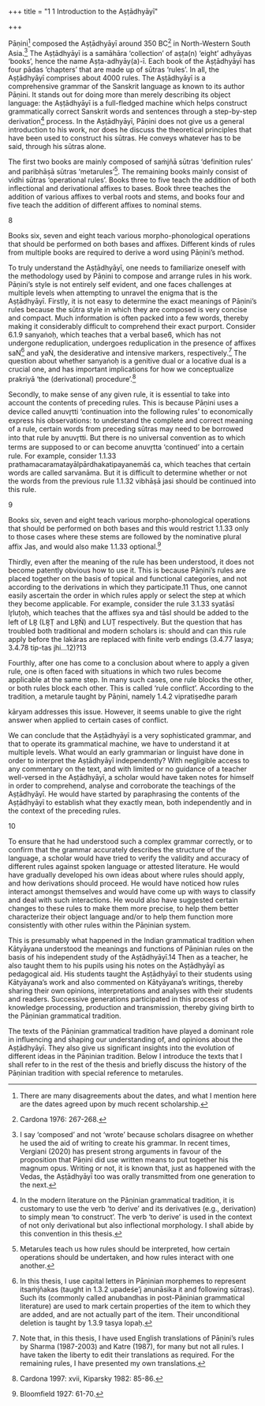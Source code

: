 +++
title = "1 1 Introduction to the Aṣṭādhyāyī"

+++

Pāṇini[^1] composed the Aṣṭādhyāyī around 350 BC[^2] in North-Western South Asia.[^3] The  Aṣṭādhyāyī is a samāhāra ‘collection’ of aṣṭa(n) ‘eight’ adhyāyas ‘books’, hence the name  Aṣṭa-adhyāy(a)-ī. Each book of the Aṣṭādhyāyī has four pādas ‘chapters’ that are made up of  sūtras ‘rules’. In all, the Aṣṭādhyāyī comprises about 4000 rules. The Aṣṭādhyāyī is a  comprehensive grammar of the Sanskrit language as known to its author Pāṇini. It stands out  for doing more than merely describing its object language: the Aṣṭādhyāyī is a full-fledged  machine which helps construct grammatically correct Sanskrit words and sentences through a  step-by-step derivation[^4] process. In the Aṣṭādhyāyī, Pāṇini does not give us a general  introduction to his work, nor does he discuss the theoretical principles that have been used to  construct his sūtras. He conveys whatever has to be said, through his sūtras alone. 

The first two books are mainly composed of saṁjñā sūtras ‘definition rules’ and paribhāṣā  sūtras ‘metarules’[^5]. The remaining books mainly consist of vidhi sūtras ‘operational rules’.  Books three to five teach the addition of both inflectional and derivational affixes to bases.  Book three teaches the addition of various affixes to verbal roots and stems, and books four  and five teach the addition of different affixes to nominal stems. 

[^1]: There are many disagreements about the dates, and what I mention here are the dates agreed upon by  much recent scholarship.  

[^2]: Cardona 1976: 267-268. 

[^3]: I say ‘composed’ and not ‘wrote’ because scholars disagree on whether he used the aid of writing to  create his grammar. In recent times, Vergiani (2020) has present strong arguments in favour of the  proposition that Pāṇini did use written means to put together his magnum opus. Writing or not, it is  known that, just as happened with the Vedas, the Aṣṭādhyāyī too was orally transmitted from one  generation to the next. 

[^4]: In the modern literature on the Pāṇinian grammatical tradition, it is customary to use the verb ‘to  derive’ and its derivatives (e.g., derivation) to simply mean ‘to construct’. The verb ‘to derive’ is used  in the context of not only derivational but also inflectional morphology. I shall abide by this convention  in this thesis. 

[^5]: Metarules teach us how rules should be interpreted, how certain operations should be undertaken, and  how rules interact with one another. 

8

Books six, seven and eight  teach various morpho-phonological operations that should be performed on both bases and affixes. Different kinds of rules from multiple books are required to derive a word using  Pāṇini’s method. 

To truly understand the Aṣṭādhyāyī, one needs to familiarize oneself with the methodology  used by Pāṇini to compose and arrange rules in his work. Pāṇini’s style is not entirely self evident, and one faces challenges at multiple levels when attempting to unravel the enigma that  is the Aṣṭādhyāyī. Firstly, it is not easy to determine the exact meanings of Pāṇini’s rules  because the sūtra style in which they are composed is very concise and compact. Much  information is often packed into a few words, thereby making it considerably difficult to  comprehend their exact purport. Consider 6.1.9 sanyaṅoḥ, which teaches that a verbal base6,  which has not undergone reduplication, undergoes reduplication in the presence of affixes saN[^7] and yaṄ, the desiderative and intensive markers, respectively.[^8] The question about whether  sanyaṅoḥ is a genitive dual or a locative dual is a crucial one, and has important implications  for how we conceptualize prakriyā ‘the (derivational) procedure’.[^9] 

Secondly, to make sense of any given rule, it is essential to take into account the contents of  preceding rules. This is because Pāṇini uses a device called anuvr̥tti ‘continuation into the  following rules’ to economically express his observations: to understand the complete and  correct meaning of a rule, certain words from preceding sūtras may need to be borrowed into  that rule by anuvr̥tti. But there is no universal convention as to which terms are supposed to or  can become anuvr̥tta ‘continued’ into a certain rule. For example, consider 1.1.33  prathamacaramatayālpārdhakatipayanemāś ca, which teaches that certain words are called  sarvanāma. But it is difficult to determine whether or not the words from the previous rule  1.1.32 vibhāṣā jasi should be continued into this rule. 

[^6]: Note that the whole base does not undergo reduplication. Instead, only one syllable does. See 6.1.1  ekāco dve prathamasya and 6.1.2 ajāder dvitīyasya. 

[^7]: In this thesis, I use capital letters in Pāṇinian morphemes to represent itsaṁjñakas (taught in 1.3.2  upadeśe’j anunāsika it and following sūtras). Such its (commonly called anubandhas in post-Pāṇinian  grammatical literature) are used to mark certain properties of the item to which they are added, and are  not actually part of the item. Their unconditional deletion is taught by 1.3.9 tasya lopaḥ. 

[^8]: Note that, in this thesis, I have used English translations of Pāṇini’s rules by Sharma (1987-2003) and  Katre (1987), for many but not all rules. I have taken the liberty to edit their translations as required.  For the remaining rules, I have presented my own translations.  

[^9]: Cardona 1997: xvii, Kiparsky 1982: 85-86.

9 

Books six, seven and eight  teach various morpho-phonological operations that should be performed on both bases and this would restrict 1.1.33 only to those cases where these stems are followed by the nominative  plural affix Jas, and would also make 1.1.33 optional.[^10] 

Thirdly, even after the meaning of the rule has been understood, it does not become patently  obvious how to use it. This is because Pāṇini’s rules are placed together on the basis of topical  and functional categories, and not according to the derivations in which they participate.11 Thus, one cannot easily ascertain the order in which rules apply or select the step at which they  become applicable. For example, consider the rule 3.1.33 syatāsī lr̥luṭoḥ, which teaches that  the affixes sya and tāsI should be added to the left of LR̥ (LR̥Ṭ and LR̥Ṅ) and LUṬ respectively.  But the question that has troubled both traditional and modern scholars is: should and can this  rule apply before the lakāras are replaced with finite verb endings (3.4.77 lasya; 3.4.78 tip-tas jhi…12)?13 

Fourthly, after one has come to a conclusion about where to apply a given rule, one is often  faced with situations in which two rules become applicable at the same step. In many such  cases, one rule blocks the other, or both rules block each other. This is called ‘rule conflict’.  According to the tradition, a metarule taught by Pāṇini, namely 1.4.2 vipratiṣedhe paraṁ 

kāryam addresses this issue. However, it seems unable to give the right answer when applied  to certain cases of conflict. 

We can conclude that the Aṣṭādhyāyī is a very sophisticated grammar, and that to operate its  grammatical machine, we have to understand it at multiple levels. What would an early  grammarian or linguist have done in order to interpret the Aṣṭādhyāyī independently? With  negligible access to any commentary on the text, and with limited or no guidance of a teacher  well-versed in the Aṣṭādhyāyī, a scholar would have taken notes for himself in order to  comprehend, analyse and corroborate the teachings of the Aṣṭādhyāyī. He would have started  by paraphrasing the contents of the Aṣṭādhyāyī to establish what they exactly mean, both  independently and in the context of the preceding rules.  

[^10]: Bloomfield 1927: 61-70.  

[^11]: Besides, it is not possible to arrange rules on the basis of the derivations in which they participate  because most rules participate in umpteen different derivations. 

[^12]: Tip-tas-jhi-sip-thas-tha-mib-vas-mas-t(a)-ātāṁ-jha-thās-āthāṁ-dhvam-iḍ-vahi-mahiṅ. 13 Roodbergen 1991: 293-299.

10

To ensure that he had understood such a complex grammar correctly, or to confirm that the  grammar accurately describes the structure of the language, a scholar would have tried to verify  the validity and accuracy of different rules against spoken language or attested literature. He would have gradually developed his own ideas about where rules should apply, and how  derivations should proceed. He would have noticed how rules interact amongst themselves and  would have come up with ways to classify and deal with such interactions. He would also have  suggested certain changes to these rules to make them more precise, to help them better  characterize their object language and/or to help them function more consistently with other  rules within the Pāṇinian system. 

This is presumably what happened in the Indian grammatical tradition when Kātyāyana  understood the meanings and functions of Pāṇinian rules on the basis of his independent study  of the Aṣṭādhyāyī.14 Then as a teacher, he also taught them to his pupils using his notes on the Aṣṭādhyāyī as pedagogical aid. His students taught the Aṣṭādhyāyī to their students using  Kātyāyana’s work and also commented on Kātyāyana’s writings, thereby sharing their own  opinions, interpretations and analyses with their students and readers. Successive generations  participated in this process of knowledge processing, production and transmission, thereby  giving birth to the Pāṇinian grammatical tradition.  

The texts of the Pāṇinian grammatical tradition have played a dominant role in influencing and  shaping our understanding of, and opinions about the Aṣṭādhyāyī. They also give us significant  insights into the evolution of different ideas in the Pāṇinian tradition. Below I introduce the  texts that I shall refer to in the rest of the thesis and briefly discuss the history of the Pāṇinian  tradition with special reference to metarules. 
